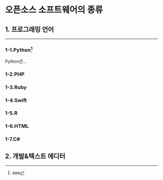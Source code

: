 # 오픈소스 소프트웨어의 종류

## 1. 프로그래밍 언어
-------------------
### 1-1.Python[^1]


Python은...
### 1-2.PHP
### 1-3.Ruby
### 1-4.Swift
### 1-5.R
### 1-6.HTML
### 1-7.C#

## 2. 개발&텍스트 에디터














[^1]: aaa
